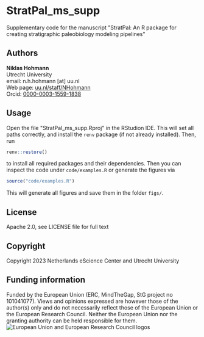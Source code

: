 # StratPal_ms_supp

Supplementary code for the manuscript "StratPal: An R package for creating stratigraphic paleobiology modeling pipelines"

<!-- badges: start -->
<!-- badges: end -->

## Authors

__Niklas Hohmann__  
Utrecht University  
email: n.h.hohmann [at] uu.nl  
Web page: [uu.nl/staff/NHohmann](https://www.uu.nl/staff/NHHohmann)  
Orcid: [0000-0003-1559-1838](https://orcid.org/0000-0003-1559-1838)

## Usage

Open the file "StratPal_ms_supp.Rproj" in the RStudion IDE. This will set all paths correctly, and install the `renv` package (if not already installed). Then, run

```R
renv::restore()
```

to install all required packages and their dependencies. Then you can inspect the code under `code/examples.R` or generate the figures via

```R
source("code/examples.R")
```

This will generate all figures and save them in the folder `figs/`.

## License

Apache 2.0, see LICENSE file for full text

## Copyright

Copyright 2023 Netherlands eScience Center and Utrecht University

## Funding information

Funded by the European Union (ERC, MindTheGap, StG project no 101041077). Views and opinions expressed are however those of the author(s) only and do not necessarily reflect those of the European Union or the European Research Council. Neither the European Union nor the granting authority can be held responsible for them.
![European Union and European Research Council logos](https://erc.europa.eu/sites/default/files/2023-06/LOGO_ERC-FLAG_FP.png)
